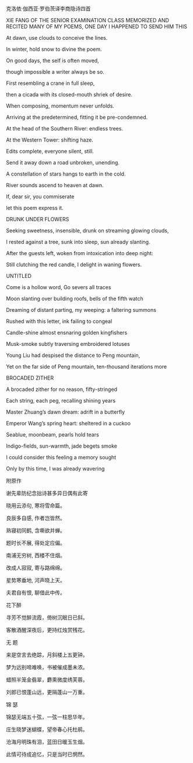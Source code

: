 克洛依·伽西亚·罗伯茨译李商隐诗四首

XIE FANG OF THE SENIOR EXAMINATION CLASS MEMORIZED AND RECITED MANY OF MY POEMS, ONE DAY I HAPPENED TO SEND HIM THIS

At dawn, use clouds to conceive the lines.

In winter, hold snow to divine the poem.

On good days, the self is often moved,

though impossible a writer always be so.

First resembling a crane in full sleep,

then a cicada with its closed-mouth shriek of desire.

When composing, momentum never unfolds.

Arriving at the predetermined, fitting it be pre-condemned.

At the head of the Southern River: endless trees.

At the Western Tower: shifting haze.

Edits complete, everyone silent, still.

Send it away down a road unbroken, unending.

A constellation of stars hangs to earth in the cold.

River sounds ascend to heaven at dawn.

If, dear sir, you commiserate

let this poem express it.

DRUNK UNDER FLOWERS

Seeking sweetness, insensible, drunk on streaming glowing clouds,

I rested against a tree, sunk into sleep, sun already slanting.

After the guests left, woken from intoxication into deep night:

Still clutching the red candle, I delight in waning flowers.

UNTITLED

Come is a hollow word, Go severs all traces

Moon slanting over building roofs, bells of the fifth watch

Dreaming of distant parting, my weeping: a faltering summons

Rushed with this letter, ink failing to congeal

Candle-shine almost ensnaring golden kingfishers

Musk-smoke subtly traversing embroidered lotuses

Young Liu had despised the distance to Peng mountain,

Yet on the far side of Peng mountain, ten-thousand iterations more

BROCADED ZITHER

A brocaded zither for no reason, fifty-stringed

Each string, each peg, recalling shining years

Master Zhuang’s dawn dream: adrift in a butterfly

Emperor Wang’s spring heart: sheltered in a cuckoo

Seablue, moonbeam, pearls hold tears

Indigo-fields, sun-warmth, jade begets smoke

I could consider this feeling a memory sought

Only by this time, I was already wavering

附原作

谢先辈防纪念拙诗甚多异日偶有此寄

晓用云添句, 寒将雪命篇。

良辰多自感, 作者岂皆然。

熟寝初同鹤, 含嘶欲并蝉。

题时长不展, 得处定应偏。

南浦无穷树, 西楼不住烟。

改成人寂寂, 寄与路绵绵。

星势寒垂地, 河声晓上天。

夫君自有恨, 聊借此中传。

花下醉

寻芳不觉醉流霞，倚树沉眠日已斜。

客散酒醒深夜后，更持红烛赏残花。

无 题

来是空言去绝踪，月斜楼上五更钟。

梦为远别啼难唤，书被催成墨未浓。

蜡照半笼金翡翠，麝熏微度绣芙蓉。

刘郎已恨蓬山远，更隔蓬山一万重。

锦 瑟

锦瑟无端五十弦，一弦一柱思华年。

庄生晓梦迷蝴蝶，望帝春心托杜鹃。

沧海月明珠有泪，蓝田日暖玉生烟。

此情可待成追忆，只是当时已惘然。